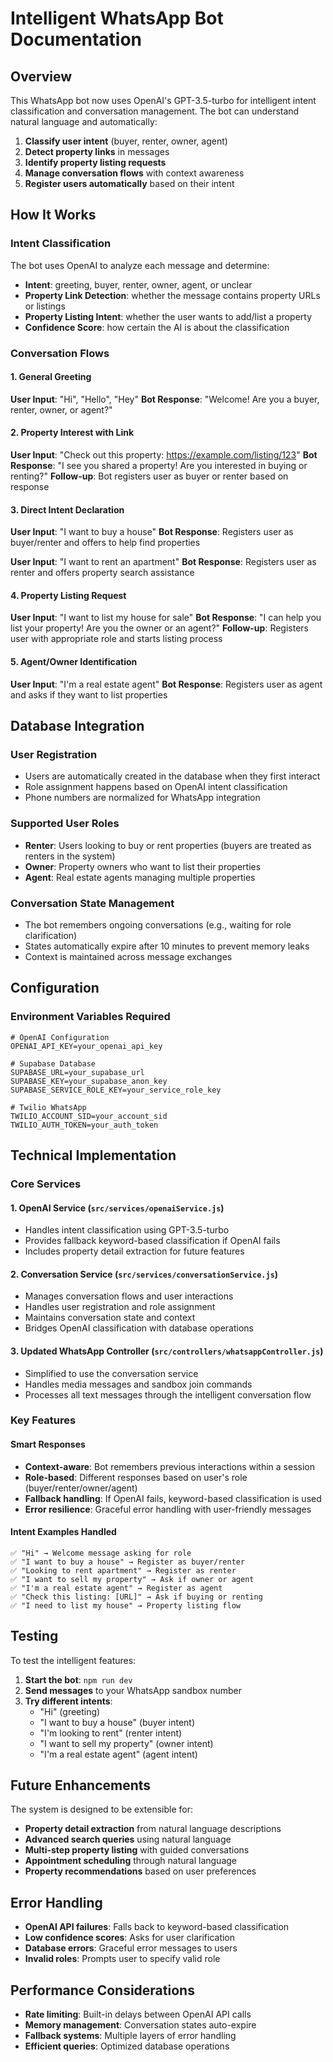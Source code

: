 # Intelligent WhatsApp Bot Documentation

## Overview

This WhatsApp bot now uses OpenAI's GPT-3.5-turbo for intelligent intent classification and conversation management. The bot can understand natural language and automatically:

1. **Classify user intent** (buyer, renter, owner, agent)
2. **Detect property links** in messages
3. **Identify property listing requests**
4. **Manage conversation flows** with context awareness
5. **Register users automatically** based on their intent

## How It Works

### Intent Classification

The bot uses OpenAI to analyze each message and determine:
- **Intent**: greeting, buyer, renter, owner, agent, or unclear
- **Property Link Detection**: whether the message contains property URLs or listings
- **Property Listing Intent**: whether the user wants to add/list a property
- **Confidence Score**: how certain the AI is about the classification

### Conversation Flows

#### 1. General Greeting
**User Input**: "Hi", "Hello", "Hey"
**Bot Response**: "Welcome! Are you a buyer, renter, owner, or agent?"

#### 2. Property Interest with Link
**User Input**: "Check out this property: https://example.com/listing/123"
**Bot Response**: "I see you shared a property! Are you interested in buying or renting?"
**Follow-up**: Bot registers user as buyer or renter based on response

#### 3. Direct Intent Declaration
**User Input**: "I want to buy a house"
**Bot Response**: Registers user as buyer/renter and offers to help find properties

**User Input**: "I want to rent an apartment"
**Bot Response**: Registers user as renter and offers property search assistance

#### 4. Property Listing Request
**User Input**: "I want to list my house for sale"
**Bot Response**: "I can help you list your property! Are you the owner or an agent?"
**Follow-up**: Registers user with appropriate role and starts listing process

#### 5. Agent/Owner Identification
**User Input**: "I'm a real estate agent"
**Bot Response**: Registers user as agent and asks if they want to list properties

## Database Integration

### User Registration
- Users are automatically created in the database when they first interact
- Role assignment happens based on OpenAI intent classification
- Phone numbers are normalized for WhatsApp integration

### Supported User Roles
- **Renter**: Users looking to buy or rent properties (buyers are treated as renters in the system)
- **Owner**: Property owners who want to list their properties
- **Agent**: Real estate agents managing multiple properties

### Conversation State Management
- The bot remembers ongoing conversations (e.g., waiting for role clarification)
- States automatically expire after 10 minutes to prevent memory leaks
- Context is maintained across message exchanges

## Configuration

### Environment Variables Required
```env
# OpenAI Configuration
OPENAI_API_KEY=your_openai_api_key

# Supabase Database
SUPABASE_URL=your_supabase_url
SUPABASE_KEY=your_supabase_anon_key
SUPABASE_SERVICE_ROLE_KEY=your_service_role_key

# Twilio WhatsApp
TWILIO_ACCOUNT_SID=your_account_sid
TWILIO_AUTH_TOKEN=your_auth_token
```

## Technical Implementation

### Core Services

#### 1. OpenAI Service (`src/services/openaiService.js`)
- Handles intent classification using GPT-3.5-turbo
- Provides fallback keyword-based classification if OpenAI fails
- Includes property detail extraction for future features

#### 2. Conversation Service (`src/services/conversationService.js`)
- Manages conversation flows and user interactions
- Handles user registration and role assignment
- Maintains conversation state and context
- Bridges OpenAI classification with database operations

#### 3. Updated WhatsApp Controller (`src/controllers/whatsappController.js`)
- Simplified to use the conversation service
- Handles media messages and sandbox join commands
- Processes all text messages through the intelligent conversation flow

### Key Features

#### Smart Responses
- **Context-aware**: Bot remembers previous interactions within a session
- **Role-based**: Different responses based on user's role (buyer/renter/owner/agent)
- **Fallback handling**: If OpenAI fails, keyword-based classification is used
- **Error resilience**: Graceful error handling with user-friendly messages

#### Intent Examples Handled
```
✅ "Hi" → Welcome message asking for role
✅ "I want to buy a house" → Register as buyer/renter
✅ "Looking to rent apartment" → Register as renter
✅ "I want to sell my property" → Ask if owner or agent
✅ "I'm a real estate agent" → Register as agent
✅ "Check this listing: [URL]" → Ask if buying or renting
✅ "I need to list my house" → Property listing flow
```

## Testing

To test the intelligent features:

1. **Start the bot**: `npm run dev`
2. **Send messages** to your WhatsApp sandbox number
3. **Try different intents**:
   - "Hi" (greeting)
   - "I want to buy a house" (buyer intent)
   - "I'm looking to rent" (renter intent)
   - "I want to sell my property" (owner intent)
   - "I'm a real estate agent" (agent intent)

## Future Enhancements

The system is designed to be extensible for:
- **Property detail extraction** from natural language descriptions
- **Advanced search queries** using natural language
- **Multi-step property listing** with guided conversations
- **Appointment scheduling** through natural language
- **Property recommendations** based on user preferences

## Error Handling

- **OpenAI API failures**: Falls back to keyword-based classification
- **Low confidence scores**: Asks for user clarification
- **Database errors**: Graceful error messages to users
- **Invalid roles**: Prompts user to specify valid role

## Performance Considerations

- **Rate limiting**: Built-in delays between OpenAI API calls
- **Memory management**: Conversation states auto-expire
- **Fallback systems**: Multiple layers of error handling
- **Efficient queries**: Optimized database operations 